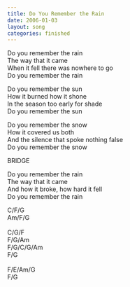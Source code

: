 ```yaml
---
title: Do You Remember the Rain
date: 2006-01-03
layout: song
categories: finished
---
```

Do you remember the rain  
The way that it came  
When it fell there was nowhere to go  
Do you remember the rain

Do you remember the sun  
How it burned how it shone  
In the season too early for shade  
Do you remember the sun

Do you remember the snow  
How it covered us both  
And the silence that spoke nothing false  
Do you remember the snow

<div class="chorus">BRIDGE</div>

Do you remember the rain  
The way that it came  
And how it broke, how hard it fell  
Do you remember the rain

<div class="chords">
  C/F/G<br/>
  Am/F/G<br/>
  <br/>
  C/G/F<br/>
  F/G/Am<br/>
  F/G/C/G/Am<br/>
  F/G<br/>
  <br/>
  F/E/Am/G<br/>
  F/G
</div>
